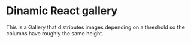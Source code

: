 # Dinamic React gallery
This is a Gallery that distributes images depending on a threshold so the columns have roughly the same height. 
